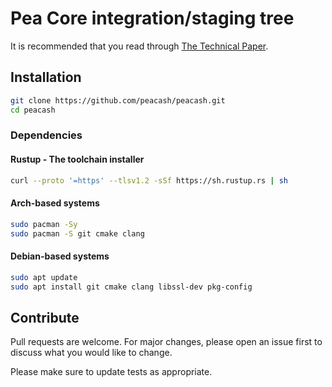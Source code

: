 # Pea Core integration/staging tree

It is recommended that you read through [The Technical Paper](https://github.com/peacash/paper/blob/main/README.md).

## Installation

```bash
git clone https://github.com/peacash/peacash.git
cd peacash
```

### Dependencies

#### Rustup - The toolchain installer

```bash
curl --proto '=https' --tlsv1.2 -sSf https://sh.rustup.rs | sh
```

#### Arch-based systems

```bash
sudo pacman -Sy
sudo pacman -S git cmake clang
```

#### Debian-based systems

```bash
sudo apt update
sudo apt install git cmake clang libssl-dev pkg-config
```

## Contribute

Pull requests are welcome. For major changes, please open an issue first to discuss what you would like to change.

Please make sure to update tests as appropriate.
